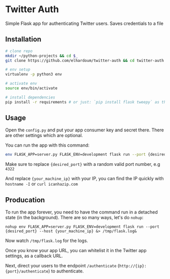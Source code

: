 # Twitter Auth
Simple Flask app for authenticating Twitter users. Saves credentials to a file

## Installation

```bash
# clone repo
mkdir ~/python-projects && cd $_
git clone https://github.com/elhardoum/twitter-auth && cd twitter-auth

# env setup
virtualenv -p python3 env

# activate env
source env/bin/activate

# install dependencies
pip install -r requirements # or just: `pip install flask tweepy` as those are the 2 deps required
```

## Usage

Open the `config.py` and put your app consumer key and secret there. There are other settings which are optional.

You can run the app with this command:

```bash
env FLASK_APP=server.py FLASK_ENV=development flask run --port {desired_port} --host {your_machine_ip}
```

Make sure to replace `{desired_port}` with a random valid port number, e.g `4322`

And replace `{your_machine_ip}` with your IP, you can find the IP quickly with `hostname -I` or `curl icanhazip.com`

## Producation

To run the app forever, you need to have the command run in a detached state (in the background). There are so many ways, let's do `nohup`:

```
nohup env FLASK_APP=server.py FLASK_ENV=development flask run --port {desired_port} --host {your_machine_ip} &> /tmp/flask.log&
```

Now watch `/tmp/flask.log` for the logs.

Once you know your app URL, you can whitelist it in the Twitter app settings, as a callback URL.

Next, direct your users to the endpoint `/authenticate` (`http://{ip}:{port}/authenticate`) to authenticate.
